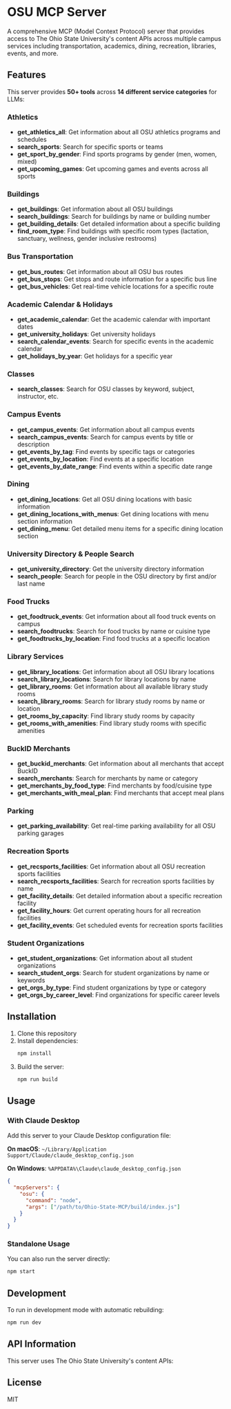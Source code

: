 # OSU MCP Server

A comprehensive MCP (Model Context Protocol) server that provides access to The Ohio State University's content APIs across multiple campus services including transportation, academics, dining, recreation, libraries, events, and more.

## Features

This server provides **50+ tools** across **14 different service categories** for LLMs:

### Athletics
- **get_athletics_all**: Get information about all OSU athletics programs and schedules
- **search_sports**: Search for specific sports or teams
- **get_sport_by_gender**: Find sports programs by gender (men, women, mixed)
- **get_upcoming_games**: Get upcoming games and events across all sports

### Buildings
- **get_buildings**: Get information about all OSU buildings
- **search_buildings**: Search for buildings by name or building number
- **get_building_details**: Get detailed information about a specific building
- **find_room_type**: Find buildings with specific room types (lactation, sanctuary, wellness, gender inclusive restrooms)

### Bus Transportation
- **get_bus_routes**: Get information about all OSU bus routes
- **get_bus_stops**: Get stops and route information for a specific bus line
- **get_bus_vehicles**: Get real-time vehicle locations for a specific route

### Academic Calendar & Holidays
- **get_academic_calendar**: Get the academic calendar with important dates
- **get_university_holidays**: Get university holidays
- **search_calendar_events**: Search for specific events in the academic calendar
- **get_holidays_by_year**: Get holidays for a specific year

### Classes
- **search_classes**: Search for OSU classes by keyword, subject, instructor, etc.

### Campus Events
- **get_campus_events**: Get information about all campus events
- **search_campus_events**: Search for campus events by title or description
- **get_events_by_tag**: Find events by specific tags or categories
- **get_events_by_location**: Find events at a specific location
- **get_events_by_date_range**: Find events within a specific date range

### Dining
- **get_dining_locations**: Get all OSU dining locations with basic information
- **get_dining_locations_with_menus**: Get dining locations with menu section information
- **get_dining_menu**: Get detailed menu items for a specific dining location section

### University Directory & People Search
- **get_university_directory**: Get the university directory information
- **search_people**: Search for people in the OSU directory by first and/or last name

### Food Trucks
- **get_foodtruck_events**: Get information about all food truck events on campus
- **search_foodtrucks**: Search for food trucks by name or cuisine type
- **get_foodtrucks_by_location**: Find food trucks at a specific location

### Library Services
- **get_library_locations**: Get information about all OSU library locations
- **search_library_locations**: Search for library locations by name
- **get_library_rooms**: Get information about all available library study rooms
- **search_library_rooms**: Search for library study rooms by name or location
- **get_rooms_by_capacity**: Find library study rooms by capacity
- **get_rooms_with_amenities**: Find library study rooms with specific amenities

### BuckID Merchants
- **get_buckid_merchants**: Get information about all merchants that accept BuckID
- **search_merchants**: Search for merchants by name or category
- **get_merchants_by_food_type**: Find merchants by food/cuisine type
- **get_merchants_with_meal_plan**: Find merchants that accept meal plans

### Parking
- **get_parking_availability**: Get real-time parking availability for all OSU parking garages

### Recreation Sports
- **get_recsports_facilities**: Get information about all OSU recreation sports facilities
- **search_recsports_facilities**: Search for recreation sports facilities by name
- **get_facility_details**: Get detailed information about a specific recreation facility
- **get_facility_hours**: Get current operating hours for all recreation facilities
- **get_facility_events**: Get scheduled events for recreation sports facilities

### Student Organizations
- **get_student_organizations**: Get information about all student organizations
- **search_student_orgs**: Search for student organizations by name or keywords
- **get_orgs_by_type**: Find student organizations by type or category
- **get_orgs_by_career_level**: Find organizations for specific career levels

## Installation

1. Clone this repository
2. Install dependencies:
   ```bash
   npm install
   ```
3. Build the server:
   ```bash
   npm run build
   ```

## Usage

### With Claude Desktop

Add this server to your Claude Desktop configuration file:

**On macOS**: `~/Library/Application Support/Claude/claude_desktop_config.json`

**On Windows**: `%APPDATA%\Claude\claude_desktop_config.json`

```json
{
  "mcpServers": {
    "osu": {
      "command": "node",
      "args": ["/path/to/Ohio-State-MCP/build/index.js"]
    }
  }
}
```

### Standalone Usage

You can also run the server directly:

```bash
npm start
```

## Development

To run in development mode with automatic rebuilding:

```bash
npm run dev
```

## API Information

This server uses The Ohio State University's content APIs:

## License

MIT